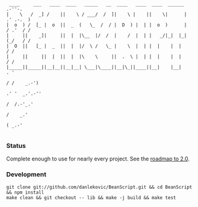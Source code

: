 ```
 ____     ___   ____  ____   _____   __  ____   ____  ____  ______         .-''-.     
|    \   /  _] /    ||    \ / ___/  /  ]|    \ |    ||    \|      |      .' .-.  )    
|  o  ) /  [_ |  o  ||  _  (   \_  /  / |  D  ) |  | |  o  )      |     / .'  / /     
|     ||    _]|     ||  |  |\__  |/  /  |    /  |  | |   _/|_|  |_|    (_/   / /     
|  O  ||   [_ |  _  ||  |  |/  \ /   \_ |    \  |  | |  |    |  |           / /      
|     ||     ||  |  ||  |  |\    \     ||  .  \ |  | |  |    |  |          / /       
|_____||_____||__|__||__|__| \___|\____||__|\_||____||__|    |__|         . '        
                                                                         / /    _.-') 
                                                                        .' '  _.'.-''  
                                                                       /  /.-'_.'      
                                                                      /    _.'      
                                                                      ( _.-'            
                                                                   
```

### Status

Complete enough to use for nearly every project. See the [roadmap to 2.0](https://github.com/danlekovic/beanscript/wiki/Roadmap).

### Development

    git clone git://github.com/danlekovic/BeanScript.git && cd BeanScript && npm install
    make clean && git checkout -- lib && make -j build && make test
